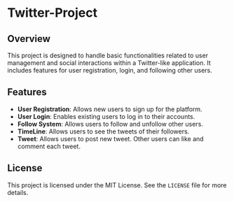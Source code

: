 # Twitter-Project

## Overview

This project is designed to handle basic functionalities related to user management and social interactions within a Twitter-like application. It includes features for user registration, login, and following other users.

## Features

- **User Registration**: Allows new users to sign up for the platform.
- **User Login**: Enables existing users to log in to their accounts.
- **Follow System**: Allows users to follow and unfollow other users.
- **TimeLine**: Allows users to see the tweets of their followers.
- **Tweet**: Allows users to post new tweet. Other users can like and comment each tweet.




## License

This project is licensed under the MIT License. See the `LICENSE` file for more details.
